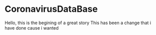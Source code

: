 # CoronavirusDataBase
Hello, this is the begining of a great story 
This has been a change that i have done cause i wanted
